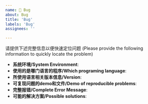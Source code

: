```yaml
---
name: 🐞 Bug
about: Bug
title: 'Bug'
labels: 'Bug'
assignees: ''

---
```


请提供下述完整信息以便快速定位问题
(Please provide the following information to quickly locate the problem)
- **系统环境/System Environment**:
- **使用的是哪门语言的程序/Which programing language**:
- **所使用语言相关版本信息/Version**:
- **可复现问题的demo和文件/Demo of reproducible problems**:
- **完整报错/Complete Error Message**:
- **可能的解决方案/Possible solutions**: